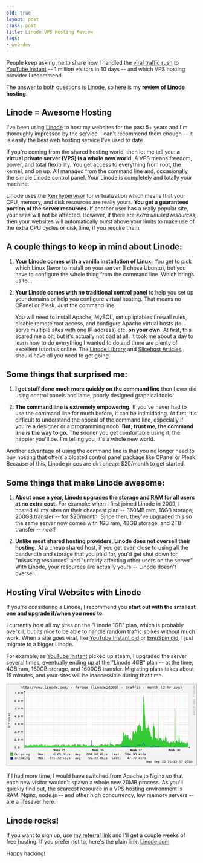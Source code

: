 ```yaml
---
old: true
layout: post
class: post
title: Linode VPS Hosting Review
tags:
- web-dev
---
```


People keep asking me to share how I handled the [viral traffic rush](/one-million-visitors-in-10-days/) to [YouTube Instant](http://ytinstant.com/) -- 1 million visitors in 10 days -- and which VPS hosting provider I recommend.

The answer to both questions is [Linode](http://www.linode.com/?r=307513b509e8c0d3292536d446f17f0cdca0e767), so here is my **review of Linode hosting**.

## Linode = Awesome Hosting

I've been using [Linode](http://www.linode.com/?r=307513b509e8c0d3292536d446f17f0cdca0e767) to host my websites for the past 5+ years and I'm thoroughly impressed by the service. I can't recommend them enough -- it is easily the best web hosting service I've used to date.

If you're coming from the shared hosting world, then let me tell you: **a virtual private server (VPS) is a whole new world**. A VPS means freedom, power, and total flexibility. You get access to everything from root, the kernel, and on up. All managed from the command line and, occasionally, the simple Linode control panel. Your Linode is completely and totally your machine.

Linode uses the [Xen hypervisor](http://xen.org/) for virtualization which means that your CPU, memory, and disk resources are really yours. **You get a guaranteed portion of the server resources.** If another user has a really popular site, your sites will not be affected. However, if there are _extra unused resources_, then your websites will automatically burst above your limits to make use of the extra CPU cycles or disk time, if you require them.

## A couple things to keep in mind about Linode:

1. **Your Linode comes with a vanilla installation of Linux.** You get to pick which Linux flavor to install on your server (I chose Ubuntu), but you have to configure the whole thing from the command line. Which brings us to...

2. **Your Linode comes with no traditional control panel** to help you set up your domains or help you configure virtual hosting. That means no CPanel or Plesk. Just the command line.

    You will need to install Apache, MySQL, set up iptables firewall rules, disable remote root access, and configure Apache virtual hosts (to serve multiple sites with one IP address) etc. **on your own**. At first, this scared me a bit, but it's actually not bad at all. It took me about a day to learn how to do everything I wanted to do and there are plenty of excellent tutorials online. The [Linode Library](http://library.linode.com/) and [Slicehost Articles](http://articles.slicehost.com/) should have all you need to get going.

## Some things that surprised me:

1. **I get stuff done much more quickly on the command line** then I ever did using control panels and lame, poorly designed graphical tools.

2. **The command line is extremely empowering.** If you've never had to use the command line for much before, it can be intimidating. At first, it's difficult to understand the appeal of the command line, especially if you're a designer or a programming noob. **But, trust me, the command line is the way to go.** The sooner you get comfortable using it, the happier you'll be. I'm telling you, it's a whole new world.

Another advantage of using the command line is that you no longer need to buy hosting that offers a bloated control panel package like CPanel or Plesk. Because of this, Linode prices are dirt cheap: $20/month to get started.

## Some things that make Linode awesome:

1. **About once a year, Linode upgrades the storage and RAM for all users at no extra cost.** For example: when I first joined Linode in 2009, I hosted all my sites on their cheapest plan -- 360MB ram, 16GB storage, 200GB transfer -- for $20/month. Since then, they've upgraded this so the same server now comes with 1GB ram, 48GB storage, and 2TB transfer -- _neat!_

2. **Unlike most shared hosting providers, Linode does not oversell their hosting.** At a cheap shared host, if you get even close to using all the bandwidth and storage that you paid for, you'd get shut down for "misusing resources" and "unfairly affecting other users on the server". With Linode, your resources are actually yours -- Linode doesn't oversell.

## Hosting Viral Websites with Linode

If you're considering a Linode, I recommend you **start out with the smallest one and upgrade if/when you need to**.

I currently host all my sites on the "Linode 1GB" plan, which is probably overkill, but its nice to be able to handle random traffic spikes without much work. When a site goes viral, like [YouTube Instant did](/youtube-instant-media-frenzy/#media) or [EmuSpin did](/my-recent-hacks/#emuspin), I just migrate to a bigger Linode.

For example, as [YouTube Instant](http://ytinstant.com) picked up steam, I upgraded the server several times, eventually ending up at the "Linode 4GB" plan -- at the time, 4GB ram, 160GB storage, and 1600GB transfer. Migrating plans takes about 15 minutes, and your sites will be inaccessible during that time.

![Network Traffic to YouTube Instant](/images/My-Network-Traffic-Last-30-Days1.png)

If I had more time, I would have switched from Apache to Nginx so that each new visitor wouldn't spawn a whole new 20MB process. As you'll quickly find out, the scarcest resource in a VPS hosting environment is RAM. Nginx, node.js -- and other high concurrency, low memory servers -- are a lifesaver here.

## Linode rocks!

If you want to sign up, use [my referral link](http://www.linode.com/?r=307513b509e8c0d3292536d446f17f0cdca0e767) and I'll get a couple weeks of free hosting. If you prefer not to, here's the plain link: [Linode.com](http://www.linode.com)

Happy hacking!
